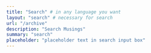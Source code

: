```yaml
---
title: "Search" # in any language you want
layout: "search" # necessary for search
url: "/archive"
description: "Search Musings"
summary: "search"
placeholder: "placeholder text in search input box"
---
```

